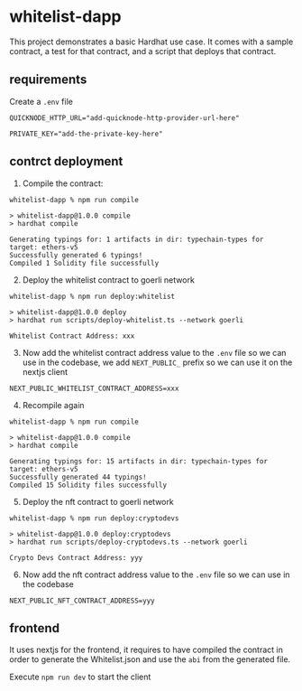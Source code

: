 # whitelist-dapp

This project demonstrates a basic Hardhat use case. It comes with a sample contract, a test for that contract, and a script that deploys that contract.

## requirements

Create a `.env` file

```
QUICKNODE_HTTP_URL="add-quicknode-http-provider-url-here"

PRIVATE_KEY="add-the-private-key-here"
```

## contrct deployment

1. Compile the contract:

```shell
whitelist-dapp % npm run compile

> whitelist-dapp@1.0.0 compile
> hardhat compile

Generating typings for: 1 artifacts in dir: typechain-types for target: ethers-v5
Successfully generated 6 typings!
Compiled 1 Solidity file successfully
```

2. Deploy the whitelist contract to goerli network

```shell
whitelist-dapp % npm run deploy:whitelist

> whitelist-dapp@1.0.0 deploy
> hardhat run scripts/deploy-whitelist.ts --network goerli

Whitelist Contract Address: xxx
```

3. Now add the whitelist contract address value to the `.env` file so we can use in the codebase, we add `NEXT_PUBLIC_` prefix so we can use it on the nextjs client

```
NEXT_PUBLIC_WHITELIST_CONTRACT_ADDRESS=xxx
```

4. Recompile again

```shell
whitelist-dapp % npm run compile  

> whitelist-dapp@1.0.0 compile
> hardhat compile

Generating typings for: 15 artifacts in dir: typechain-types for target: ethers-v5
Successfully generated 44 typings!
Compiled 15 Solidity files successfully
```

5. Deploy the nft contract to goerli network

```shell
whitelist-dapp % npm run deploy:cryptodevs

> whitelist-dapp@1.0.0 deploy:cryptodevs
> hardhat run scripts/deploy-cryptodevs.ts --network goerli

Crypto Devs Contract Address: yyy
```

6. Now add the nft contract address value to the `.env` file so we can use in the codebase

```
NEXT_PUBLIC_NFT_CONTRACT_ADDRESS=yyy
```

## frontend

It uses nextjs for the frontend, it requires to have compiled the contract in order to generate the Whitelist.json and use the `abi` from the generated file.

Execute `npm run dev` to start the client
